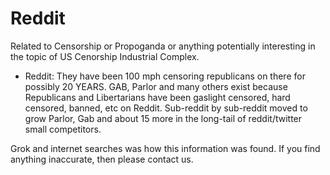 # Reddit

Related to Censorship or Propoganda or anything potentially interesting in the topic of US Cenorship Industrial Complex.


* Reddit: They have been 100 mph censoring republicans on there for possibly 20 YEARS. GAB, Parlor and many others exist because Republicans and Libertarians have been gaslight censored, hard censored, banned, etc on Reddit. Sub-reddit by sub-reddit moved to grow Parlor, Gab and about 15 more in the long-tail of reddit/twitter small competitors.


Grok and internet searches was how this information was found. If you find anything inaccurate, then please contact us.
